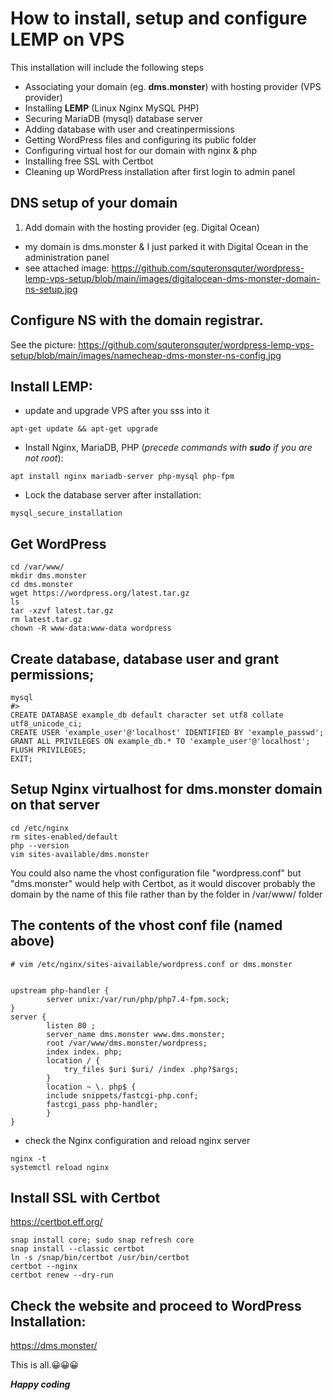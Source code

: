 # How to install, setup and configure LEMP on VPS

This installation will include the following steps

* Associating your domain (eg. __dms.monster__) with hosting provider (VPS provider)
* Installing __LEMP__ (Linux Nginx MySQL PHP)
* Securing MariaDB (mysql) database server
* Adding database with user and creatinpermissions
* Getting WordPress files and configuring its public folder
* Configuring virtual host for our domain with nginx & php
* Installing free SSL with Certbot
* Cleaning up WordPress installation after first login to admin panel

## DNS setup of your domain

1. Add domain with the hosting provider (eg. Digital Ocean)
 *	my domain is dms.monster & I just parked it with Digital Ocean in the administration panel
 * see attached image: 
 <https://github.com/squteronsquter/wordpress-lemp-vps-setup/blob/main/images/digitalocean-dms-monster-domain-ns-setup.jpg>
 
## Configure NS with the domain registrar. 

See the picture: <https://github.com/squteronsquter/wordpress-lemp-vps-setup/blob/main/images/namecheap-dms-monster-ns-config.jpg>

## Install LEMP:

* update and upgrade VPS after you sss into it
    
`
apt-get update && apt-get upgrade
`

* Install Nginx, MariaDB, PHP (*precede commands with __sudo__ if you are not root*):

`
apt install nginx mariadb-server php-mysql php-fpm
`
* Lock the database server after installation:

`
mysql_secure_installation
`

##  Get WordPress

```
cd /var/www/
mkdir dms.monster
cd dms.monster
wget https://wordpress.org/latest.tar.gz
ls
tar -xzvf latest.tar.gz
rm latest.tar.gz
chown -R www-data:www-data wordpress
```
## Create database, database user and grant permissions;

```
mysql
#>
CREATE DATABASE example_db default character set utf8 collate utf8_unicode_ci;
CREATE USER 'example_user'@'localhost' IDENTIFIED BY 'example_passwd';
GRANT ALL PRIVILEGES ON example_db.* TO 'example_user'@'localhost';
FLUSH PRIVILEGES;
EXIT;
```

## Setup Nginx virtualhost for dms.monster domain on that server

```
cd /etc/nginx
rm sites-enabled/default
php --version
vim sites-available/dms.monster
```

You could also name the vhost configuration file "wordpress.conf" but "dms.monster" would help with Certbot, as it would discover probably the domain by the name of this file rather than by the folder in /var/www/ folder

## The contents of the vhost conf file (named above)

```
# vim /etc/nginx/sites-aivailable/wordpress.conf or dms.monster


upstream php-handler {
		server unix:/var/run/php/php7.4-fpm.sock;
}
server {
		listen 80 ;
		server_name dms.monster www.dms.monster;
		root /var/www/dms.monster/wordpress;
		index index. php;
		location / {
			try_files $uri $uri/ /index .php?$args;
		}
		location ~ \. php$ {
		include snippets/fastcgi-php.conf;
		fastcgi_pass php-handler;
		}
}
```
* check the Nginx configuration and reload nginx server

```
nginx -t
systemctl reload nginx

```
## Install SSL with Certbot

<https://certbot.eff.org/>

```
snap install core; sudo snap refresh core
snap install --classic certbot
ln -s /snap/bin/certbot /usr/bin/certbot
certbot --nginx
certbot renew --dry-run

```
## Check the website and proceed to WordPress Installation:

<https://dms.monster/>

This is all.😀😀😀

***Happy coding***




	
